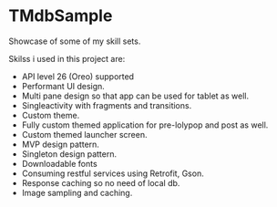 # TMdbSample
Showcase of some of my skill sets.

Skilss i used in this project are:

- API level 26 (Oreo) supported
- Performant UI design.
- Multi pane design so that app can be used for tablet as well.
- Singleactivity with fragments and transitions.
- Custom theme.
- Fully custom themed application for pre-lolypop and post as well.
- Custom themed launcher screen.
- MVP design pattern.
- Singleton design pattern.
- Downloadable fonts
- Consuming restful services using Retrofit, Gson.
- Response caching so no need of local db.
- Image sampling and caching.
